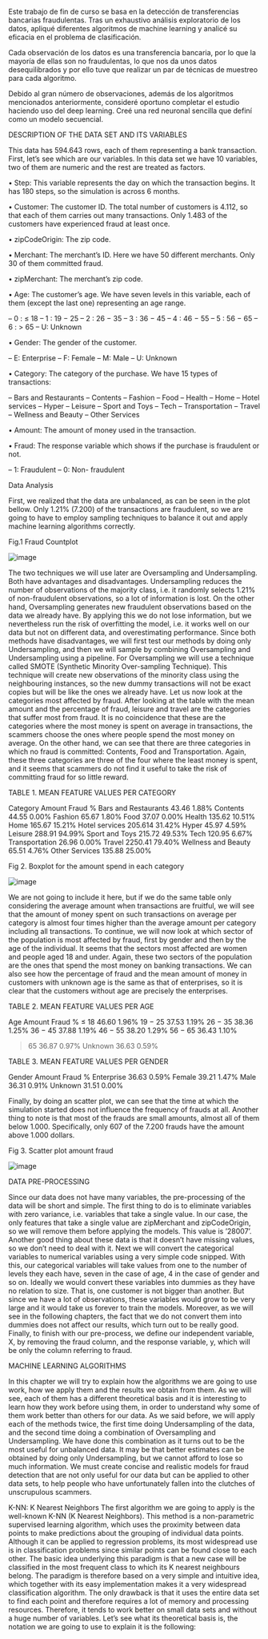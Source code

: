 Este trabajo de fin de curso se basa en la detección de transferencias bancarias fraudulentas. Tras un exhaustivo análisis exploratorio de los datos, apliqué diferentes algoritmos de machine learning
y analicé su eficacia en el problema de clasificación.

Cada observación de los datos es una transferencia bancaria, por lo que la mayoría de ellas son no fraudulentas, 
lo que nos da unos datos desequilibrados y por ello tuve que realizar un par de técnicas de muestreo para cada algoritmo. 

Debido al gran número de observaciones, además de los algoritmos
mencionados anteriormente, consideré oportuno completar el estudio
haciendo uso del deep learning. Creé una red neuronal sencilla que definí como un modelo secuencial.

DESCRIPTION OF THE DATA SET AND ITS VARIABLES

This data has 594.643 rows, each of them representing a bank transaction. First, let’s see which are our variables. In this data set we have 10 variables, two of them are numeric and the rest are treated as factors.

•	Step: This variable represents the day on which the transaction begins. It has 180 steps, so the simulation is across 6 months.

•	Customer: The customer ID. The total number of customers is 4.112, so that each of them carries out many transactions. Only 1.483 of the customers have experienced fraud at least once.

•	zipCodeOrigin: The zip code.

•	Merchant: The merchant’s ID. Here we have 50 different merchants. Only 30 of them committed fraud.

•	zipMerchant: The merchant’s zip code.

•	Age: The customer’s age. We have seven levels in this variable, each of them (except the last one) representing an age range.

–	0 : ≤ 18
–	1 : 19 − 25
–	2 : 26 − 35
–	3 : 36 − 45
–	4 : 46 − 55
–	5 : 56 − 65
–	6 : > 65
–	U: Unknown

•	Gender: The gender of the customer.

–	E: Enterprise
–	F: Female
–	M: Male
–	U: Unknown

•	Category: The category of the purchase. We have 15 types of transactions:

–	Bars and Restaurants
–	Contents
–	Fashion
–	Food
–	Health
–	Home
–	Hotel services
–	Hyper
–	Leisure
–	Sport and Toys
–	Tech
–	Transportation
–	Travel
–	Wellness and Beauty
–	Other Services

•	Amount: The amount of money used in the transaction.

•	Fraud: The response variable which shows if the purchase is fraudulent or not.

–	1: Fraudulent
–	0: Non- fraudulent

Data Analysis

First, we realized that the data are unbalanced, as can be seen in the plot bellow. Only 1.21% (7.200) of the transactions are fraudulent, so we are going to have to employ sampling techniques to balance it out and apply machine learning algorithms correctly.


Fig.1 Fraud Countplot
 
 ![image](https://github.com/user-attachments/assets/f3d6bec3-f954-49c3-a97a-650bbdee0e7a)


The two techniques we will use later are Oversampling and Undersampling. Both have advantages and disadvantages. Undersampling reduces the number of observations of the majority class, i.e. it randomly selects 1.21% of non-fraudulent observations, so a lot of information is lost. On the other hand, Oversampling generates new fraudulent observations based on the data we already have. By applying this we do not lose information, but we nevertheless run the risk of overfitting the model, i.e. it works well on our data but not on different data, and overestimating performance.
Since both methods have disadvantages, we will first test our methods by doing only Undersampling, and then we will sample by combining Oversampling and Undersampling using a pipeline. For Oversampling we will use a technique called SMOTE (Synthetic Minority Over-sampling Technique). This technique will create new observations of the minority class using the neighbouring instances, so the new dummy transactions will not be exact copies but will be like the ones we already have.
Let us now look at the categories most affected by fraud. After looking at the table with the mean amount and the percentage of fraud, leisure and travel are the categories that suffer most from fraud. It is no coincidence that these are the categories where the most money is spent on average in transactions, the scammers choose the ones where people spend the most money on average. On the other hand, we can see that there are three categories in which no fraud is committed: Contents, Food and Transportation. Again, these three categories are three of the four where the least money is spent, and it seems that scammers do not find it useful to take the risk of committing fraud for so little reward.


TABLE 1. MEAN FEATURE VALUES PER CATEGORY

Category	              Amount	Fraud %
Bars and Restaurants	  43.46	  1.88%
Contents	              44.55	  0.00%
Fashion	                65.67	  1.80%
Food	                  37.07	  0.00%
Health	                135.62	10.51%
Home	                  165.67	15.21%
Hotel services	        205.614	31.42%
Hyper	                  45.97	  4.59%
Leisure	                288.91	94.99%
Sport and Toys	        215.72	49.53%
Tech	                  120.95	6.67%
Transportation	        26.96	  0.00%
Travel	                2250.41	79.40%
Wellness and Beauty	    65.51	  4.76%
Other Services	        135.88	25.00%


Fig 2. Boxplot for the amount spend in each category

![image](https://github.com/user-attachments/assets/35469987-38bf-4f82-a840-ebf4c275b1ca)
 
We are not going to include it here, but if we do the same table only considering the average amount when transactions are fruitful, we will see that the amount of money spent on such transactions on average per category is almost four times higher than the average amount per category including all transactions.
To continue, we will now look at which sector of the population is most affected by fraud, first by gender and then by the age of the individual. It seems that the sectors most affected are women and people aged 18 and under. Again, these two sectors of the population are the ones that spend the most money on banking transactions. We can also see how the percentage of fraud and the mean amount of money in customers with unknown age is the same as that of enterprises, so it is clear that the customers without age are precisely the enterprises.

TABLE 2. MEAN FEATURE VALUES PER AGE

Age	    Amount	Fraud %
≤ 18	  46.60	  1.96%
19 − 25	37.53  	1.19%
26 − 35	38.36	  1.25%
36 − 45	37.88	  1.19%
46 − 55	38.20	  1.29%
56 − 65	36.43	  1.10%
> 65	  36.87	  0.97%
Unknown	36.63	  0.59%

TABLE 3. MEAN FEATURE VALUES PER GENDER

Gender	    Amount	 Fraud %
Enterprise	36.63	   0.59%
Female	    39.21	   1.47%
Male	      36.31	   0.91%
Unknown	    31.51	   0.00%

Finally, by doing an scatter plot, we can see that the time at which the simulation started does not influence the frequency of frauds at all. Another thing to note is that most of the frauds are small amounts, almost all of them below 1.000. Specifically, only 607 of the 7.200 frauds have the amount above 1.000 dollars.
 
Fig 3. Scatter plot amount fraud

![image](https://github.com/user-attachments/assets/d2767395-368b-41ec-9cf8-87fd150ba0b5)

DATA PRE-PROCESSING

Since our data does not have many variables, the pre-processing of the data will be short and simple. The first thing to do is to eliminate variables with zero variance, i.e. variables that take a single value. In our case, the only features that take a single value are zipMerchant and zipCodeOrigin, so we will remove them before applying the models. This value is ’28007’. Another good thing about these data is that it doesn’t have missing values, so we don’t need to deal with it.
Next we will convert the categorical variables to numerical variables using a very simple code snipped. With this, our categorical variables will take values from one to the number of levels they each have, seven in the case of age, 4 in the case of gender and so on. Ideally we would convert these variables into dummies as they have no relation to size. That is, one customer is not bigger than another. But since we have a lot of observations, these variables would grow to be very large and it would take us forever to train the models. Moreover, as we will see in the following chapters, the fact that we do not convert them into dummies does not affect our results, which turn out to be really good.
Finally, to finish with our pre-process, we define our independent variable, X, by removing the fraud column, and the response variable, y, which will be only the column referring to fraud.

MACHINE LEARNING ALGORITHMS

In this chapter we will try to explain how the algorithms we are going to use work, how we apply them and the results we obtain from them. As we will see, each of them has a different theoretical basis and it is interesting to learn how they work before using them, in order to understand why some of them work better than others for our data. As we said before, we will apply each of the methods twice, the first time doing Undersampling of the data, and the second time doing a combination of Oversampling and Undersampling. We have done this combination as it turns out to be the most useful for unbalanced data. It may be that better estimates can be obtained by doing only Undersampling, but we cannot afford to lose so much information. We must create concise and realistic models for fraud detection that are not only useful for our data but can be applied to other data sets, to help people who have unfortunately fallen into the clutches of unscrupulous scammers.

  K-NN: K Nearest Neighbors
The first algorithm we are going to apply is the well-known K-NN (K Nearest Neighbors). This method is a non-parametric supervised learning algorithm, which uses the proximity between data points to make predictions about the grouping of individual data points. Although it can be applied to regression problems, its most widespread use is in classification problems since similar points can be found close to each other. The basic idea underlying this paradigm is that a new case will be classified in the most frequent class to which its K nearest neighbours belong. The paradigm is therefore based on a very simple and intuitive idea, which together with its easy implementation makes it a very widespread classification algorithm. The only drawback is that it uses the entire data set to find each point and therefore requires a lot of memory and processing resources. Therefore, it tends to work better on small data sets and without a huge number of variables. Let’s see what its theoretical basis is, the notation we are going to use to explain it is the following:

